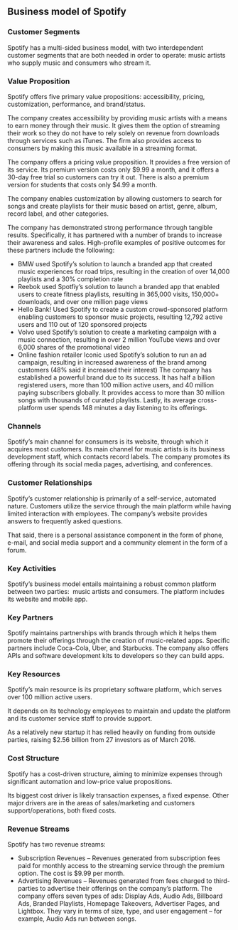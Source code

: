 Business model of Spotify
-------------------------

 ### Customer Segments

 Spotify has a multi-sided business model, with two interdependent customer segments that are both needed in order to operate: music artists who supply music and consumers who stream it.

 ### Value Proposition

 Spotify offers five primary value propositions: accessibility, pricing, customization, performance, and brand/status.

 The company creates accessibility by providing music artists with a means to earn money through their music. It gives them the option of streaming their work so they do not have to rely solely on revenue from downloads through services such as iTunes. The firm also provides access to consumers by making this music available in a streaming format.

 The company offers a pricing value proposition. It provides a free version of its service. Its premium version costs only $9.99 a month, and it offers a 30-day free trial so customers can try it out. There is also a premium version for students that costs only $4.99 a month.

 The company enables customization by allowing customers to search for songs and create playlists for their music based on artist, genre, album, record label, and other categories.

 The company has demonstrated strong performance through tangible results. Specifically, it has partnered with a number of brands to increase their awareness and sales. High-profile examples of positive outcomes for these partners include the following:

  * BMW used Spotify’s solution to launch a branded app that created music experiences for road trips, resulting in the creation of over 14,000 playlists and a 30% completion rate
 * Reebok used Spotfiy’s solution to launch a branded app that enabled users to create fitness playlists, resulting in 365,000 visits, 150,000+ downloads, and over one million page views
 * Hello Bank! Used Spotify to create a custom crowd-sponsored platform enabling customers to sponsor music projects, resulting 12,792 active users and 110 out of 120 sponsored projects
 * Volvo used Spotify’s solution to create a marketing campaign with a music connection, resulting in over 2 million YouTube views and over 6,000 shares of the promotional video
 * Online fashion retailer Iconic used Spotify’s solution to run an ad campaign, resulting in increased awareness of the brand among customers (48% said it increased their interest)
  The company has established a powerful brand due to its success. It has half a billion registered users, more than 100 million active users, and 40 million paying subscribers globally. It provides access to more than 30 million songs with thousands of curated playlists. Lastly, its average cross-platform user spends 148 minutes a day listening to its offerings.

 ### Channels

 Spotify’s main channel for consumers is its website, through which it acquires most customers. Its main channel for music artists is its business development staff, which contacts record labels. The company promotes its offering through its social media pages, advertising, and conferences.

 ### Customer Relationships

 Spotify’s customer relationship is primarily of a self-service, automated nature. Customers utilize the service through the main platform while having limited interaction with employees. The company’s website provides answers to frequently asked questions.

 That said, there is a personal assistance component in the form of phone, e-mail, and social media support and a community element in the form of a forum.

 ### Key Activities

 Spotify’s business model entails maintaining a robust common platform between two parties:  music artists and consumers. The platform includes its website and mobile app.

 ### Key Partners

 Spotify maintains partnerships with brands through which it helps them promote their offerings through the creation of music-related apps. Specific partners include Coca-Cola, Uber, and Starbucks. The company also offers APIs and software development kits to developers so they can build apps.

 ### Key Resources

 Spotify’s main resource is its proprietary software platform, which serves over 100 million active users.

 It depends on its technology employees to maintain and update the platform and its customer service staff to provide support.

 As a relatively new startup it has relied heavily on funding from outside parties, raising $2.56 billion from 27 investors as of March 2016.

 ### Cost Structure

 Spotify has a cost-driven structure, aiming to minimize expenses through significant automation and low-price value propositions.

 Its biggest cost driver is likely transaction expenses, a fixed expense. Other major drivers are in the areas of sales/marketing and customers support/operations, both fixed costs.

 ### Revenue Streams

 Spotify has two revenue streams:

  * Subscription Revenues – Revenues generated from subscription fees paid for monthly access to the streaming service through the premium option. The cost is $9.99 per month.
 * Advertising Revenues – Revenues generated from fees charged to third-parties to advertise their offerings on the company’s platform. The company offers seven types of ads: Display Ads, Audio Ads, Billboard Ads, Branded Playlists, Homepage Takeovers, Advertiser Pages, and Lightbox. They vary in terms of size, type, and user engagement – for example, Audio Ads run between songs.